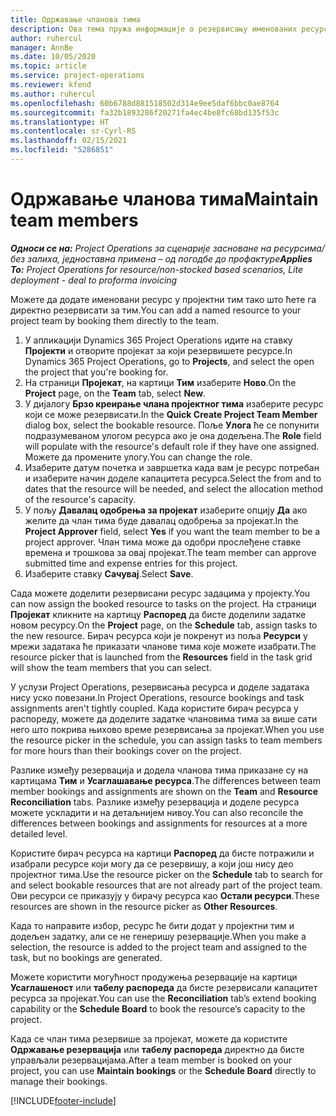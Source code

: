 ```yaml
---
title: Одржавање чланова тима
description: Ова тема пружа информације о резервисању именованих ресурса за тимове пројекта и њиховом додељивању задацима.
author: ruhercul
manager: AnnBe
ms.date: 10/05/2020
ms.topic: article
ms.service: project-operations
ms.reviewer: kfend
ms.author: ruhercul
ms.openlocfilehash: 60b6788d881518502d314e9ee5daf6bbc0ae8764
ms.sourcegitcommit: fa32b1893286f20271fa4ec4be8fc68bd135f53c
ms.translationtype: HT
ms.contentlocale: sr-Cyrl-RS
ms.lasthandoff: 02/15/2021
ms.locfileid: "5286851"
---
```

# <a name="maintain-team-members"></a><span data-ttu-id="54ea8-103">Одржавање чланова тима</span><span class="sxs-lookup"><span data-stu-id="54ea8-103">Maintain team members</span></span>

<span data-ttu-id="54ea8-104">_**Односи се на:** Project Operations за сценарије засноване на ресурсима/без залиха, једноставна примена – од погодбе до профактуре_</span><span class="sxs-lookup"><span data-stu-id="54ea8-104">_**Applies To:** Project Operations for resource/non-stocked based scenarios, Lite deployment - deal to proforma invoicing_</span></span>

<span data-ttu-id="54ea8-105">Можете да додате именовани ресурс у пројектни тим тако што ћете га директно резервисати за тим.</span><span class="sxs-lookup"><span data-stu-id="54ea8-105">You can add a named resource to your project team by booking them directly to the team.</span></span>

1. <span data-ttu-id="54ea8-106">У апликацији Dynamics 365 Project Operations идите на ставку **Пројекти** и отворите пројекат за који резервишете ресурсе.</span><span class="sxs-lookup"><span data-stu-id="54ea8-106">In Dynamics 365 Project Operations, go to **Projects**, and select the open the project that you're booking for.</span></span>
2. <span data-ttu-id="54ea8-107">На страници **Пројекат**, на картици **Тим** изаберите **Ново**.</span><span class="sxs-lookup"><span data-stu-id="54ea8-107">On the **Project** page, on the **Team** tab, select **New**.</span></span> 
3. <span data-ttu-id="54ea8-108">У дијалогу **Брзо креирање члана пројектног тима** изаберите ресурс који се може резервисати.</span><span class="sxs-lookup"><span data-stu-id="54ea8-108">In the **Quick Create Project Team Member** dialog box, select the bookable resource.</span></span> <span data-ttu-id="54ea8-109">Поље **Улога** ће се попунити подразумеваном улогом ресурса ако је она додељена.</span><span class="sxs-lookup"><span data-stu-id="54ea8-109">The **Role** field will populate with the resource's default role if they have one assigned.</span></span> <span data-ttu-id="54ea8-110">Можете да промените улогу.</span><span class="sxs-lookup"><span data-stu-id="54ea8-110">You can change the role.</span></span> 
4. <span data-ttu-id="54ea8-111">Изаберите датум почетка и завршетка када вам је ресурс потребан и изаберите начин доделе капацитета ресурса.</span><span class="sxs-lookup"><span data-stu-id="54ea8-111">Select the from and to dates that the resource will be needed, and select the allocation method of the resource's capacity.</span></span> 
5. <span data-ttu-id="54ea8-112">У пољу **Давалац одобрења за пројекат** изаберите опцију **Да** ако желите да члан тима буде давалац одобрења за пројекат.</span><span class="sxs-lookup"><span data-stu-id="54ea8-112">In the **Project Approver** field, select **Yes** if you want the team member to be a project approver.</span></span> <span data-ttu-id="54ea8-113">Члан тима може да одобри прослеђене ставке времена и трошкова за овај пројекат.</span><span class="sxs-lookup"><span data-stu-id="54ea8-113">The team member can approve submitted time and expense entries for this project.</span></span> 
6. <span data-ttu-id="54ea8-114">Изаберите ставку **Сачувај**.</span><span class="sxs-lookup"><span data-stu-id="54ea8-114">Select **Save**.</span></span>

<span data-ttu-id="54ea8-115">Сада можете доделити резервисани ресурс задацима у пројекту.</span><span class="sxs-lookup"><span data-stu-id="54ea8-115">You can now assign the booked resource to tasks on the project.</span></span> <span data-ttu-id="54ea8-116">На страници **Пројекат** кликните на картицу **Распоред** да бисте доделили задатке новом ресурсу.</span><span class="sxs-lookup"><span data-stu-id="54ea8-116">On the **Project** page, on the **Schedule** tab, assign tasks to the new resource.</span></span> <span data-ttu-id="54ea8-117">Бирач ресурса који је покренут из поља **Ресурси** у мрежи задатака ће приказати чланове тима које можете изабрати.</span><span class="sxs-lookup"><span data-stu-id="54ea8-117">The resource picker that is launched from the **Resources** field in the task grid will show the team members that you can select.</span></span>


<span data-ttu-id="54ea8-118">У услузи Project Operations, резервисања ресурса и доделе задатака нису уско повезани.</span><span class="sxs-lookup"><span data-stu-id="54ea8-118">In Project Operations, resource bookings and task assignments aren't tightly coupled.</span></span> <span data-ttu-id="54ea8-119">Када користите бирач ресурса у распореду, можете да доделите задатке члановима тима за више сати него што покрива њихово време резервисања за пројекат.</span><span class="sxs-lookup"><span data-stu-id="54ea8-119">When you use the resource picker in the schedule, you can assign tasks to team members for more hours than their bookings cover on the project.</span></span>

<span data-ttu-id="54ea8-120">Разлике између резервација и додела чланова тима приказане су на картицама **Тим** и **Усаглашавање ресурса**.</span><span class="sxs-lookup"><span data-stu-id="54ea8-120">The differences between team member bookings and assignments are shown on the **Team** and **Resource Reconciliation** tabs.</span></span> <span data-ttu-id="54ea8-121">Разлике између резервација и доделе ресурса можете ускладити и на детаљнијем нивоу.</span><span class="sxs-lookup"><span data-stu-id="54ea8-121">You can also reconcile the differences between bookings and assignments for resources at a more detailed level.</span></span>

<span data-ttu-id="54ea8-122">Користите бирач ресурса на картици **Распоред** да бисте потражили и изабрали ресурсе који могу да се резервишу, а који још нису део пројектног тима.</span><span class="sxs-lookup"><span data-stu-id="54ea8-122">Use the resource picker on the **Schedule** tab to search for and select bookable resources that are not already part of the project team.</span></span> <span data-ttu-id="54ea8-123">Ови ресурси се приказују у бирачу ресурса као **Остали ресурси**.</span><span class="sxs-lookup"><span data-stu-id="54ea8-123">These resources are shown in the resource picker as **Other Resources**.</span></span>

<span data-ttu-id="54ea8-124">Када то направите избор, ресурс ће бити додат у пројектни тим и додељен задатку, али се не генеришу резервације.</span><span class="sxs-lookup"><span data-stu-id="54ea8-124">When you make a selection, the resource is added to the project team and assigned to the task, but no bookings are generated.</span></span>

<span data-ttu-id="54ea8-125">Можете користити могућност продужења резервације на картици **Усаглашеност** или **табелу распореда** да бисте резервисали капацитет ресурса за пројекат.</span><span class="sxs-lookup"><span data-stu-id="54ea8-125">You can use the **Reconciliation** tab’s extend booking capability or the **Schedule Board** to book the resource’s capacity to the project.</span></span>

<span data-ttu-id="54ea8-126">Када се члан тима резервише за пројекат, можете да користите **Одржавање резервација** или **табелу распореда** директно да бисте управљали резервацијама.</span><span class="sxs-lookup"><span data-stu-id="54ea8-126">After a team member is booked on your project, you can use **Maintain bookings** or the **Schedule Board** directly to manage their bookings.</span></span>


[!INCLUDE[footer-include](../includes/footer-banner.md)]